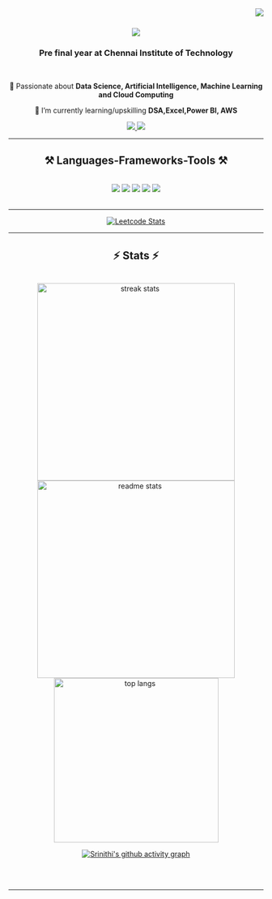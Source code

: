 <img align="right" src="https://visitor-badge.laobi.icu/badge?page_id=sriiniithii.sriiniithii" />

<h1 align="center">
    <img src="https://readme-typing-svg.herokuapp.com/?font=Righteous&size=35&center=true&vCenter=true&width=500&height=70&duration=4000&lines=Hi+There!+👋;+I'm+Srinithi+Jaikumar+😊!;" />
</h1>

<h3 align="center">Pre final year at Chennai Institute of Technology</h3>

<br/>

<div align="center">
 
 🔭  Passionate about **Data Science, Artificial Intelligence, Machine Learning and Cloud Computing**
 
 🌱 I’m currently learning/upskilling **DSA,Excel,Power BI, AWS**

 </div>
 
<div align="center"> 
  <a href="mailto:srinithij1375@gmail.com">
    <img src="https://img.shields.io/badge/Gmail-333333?style=for-the-badge&logo=gmail&logoColor=red" target="_blank"/>
  </a>
  <a href="https://www.linkedin.com/in/srinithij/" target="_blank">
    <img src="https://img.shields.io/badge/LinkedIn-0077B5?style=for-the-badge&logo=linkedin&logoColor=white" target="_blank" />
  </a>
  <!-- <a href="#" target="_blank">
     <img src="https://img.shields.io/badge/Portfolio-FF5722?style=for-the-badge&logo=todoist&logoColor=white" target="_blank" />  sqlite, safari, google-chrome are other good icon options 
  </a> -->
</div>

 <hr/>
 
<h2 align="center">⚒️ Languages-Frameworks-Tools ⚒️</h2>
<br/>
<div align="center">
    <img src="https://skillicons.dev/icons?i=python,cpp,html,c,java" />
    <img src="https://skillicons.dev/icons?i=css,react,vscode,github,figma" />
    <img src="https://skillicons.dev/icons?i=git,r,aws,kubernetes,docker" />
    <img src="https://skillicons.dev/icons?i=django,nodejs,javascript,angular,express" />
    <img src="https://skillicons.dev/icons?i=mongodb,nextjs,mysql,flask,postgresql" /><br>
</div>

<br/>
<hr/>

<div align="center">

[![Leetcode Stats](https://leetcard.jacoblin.cool/sriiniithii?ext=contest&theme=dark)](https://leetcode.com/sriiniithii)

</div>

<hr/>

<h2 align="center">⚡ Stats ⚡</h2>
<br>
<div align=center>
  <img width=390 src="https://github-readme-streak-stats-salesp07.vercel.app/?user=sriiniithii&count_private=true&theme=react&border_radius=10" alt="streak stats"/>
  <img width=390 src="https://github-readme-stats-salesp07.vercel.app/api?username=sriiniithii&count_private=true&show_icons=true&theme=react&rank_icon=github&border_radius=10" alt="readme stats" />
  <br/>
  <img width=325 align="center" src="https://github-readme-stats-salesp07.vercel.app/api/top-langs/?username=sriiniithii&hide=HTML&langs_count=8&layout=compact&theme=react&border_radius=10&size_weight=0.5&count_weight=0.5&exclude_repo=github-readme-stats" alt="top langs" />

[![Srinithi's github activity graph](https://github-readme-activity-graph.vercel.app/graph?username=sriiniithii&bg_color=000000&color=ffffff&line=51f565&point=ffffff&area=true&hide_border=true)](https://github.com/ashutosh00710/github-readme-activity-graph)
</div>

<br/><br/>

<hr/>

<br/>
